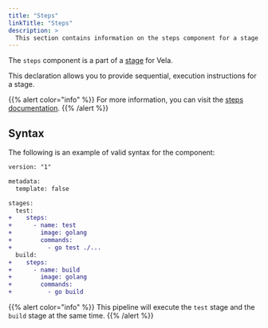 ```yaml
---
title: "Steps"
linkTitle: "Steps"
description: >
  This section contains information on the steps component for a stage.
---
```


The `steps` component is a part of a [stage](/docs/concepts/pipeline/stages) for Vela.

This declaration allows you to provide sequential, execution instructions for a stage.

{{% alert color="info" %}}
For more information, you can visit the [steps documentation](/docs/concepts/pipeline/steps).
{{% /alert %}}

## Syntax

The following is an example of valid syntax for the component:

```diff
version: "1"

metadata:
  template: false

stages:
  test:
+    steps:
+      - name: test
+        image: golang
+        commands:
+          - go test ./...
  build:
+    steps:
+      - name: build
+        image: golang
+        commands:
+          - go build
```

{{% alert color="info" %}}
This pipeline will execute the `test` stage and the `build` stage at the same time.
{{% /alert %}}
